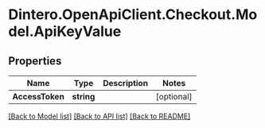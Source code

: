# Dintero.OpenApiClient.Checkout.Model.ApiKeyValue

## Properties

Name | Type | Description | Notes
------------ | ------------- | ------------- | -------------
**AccessToken** | **string** |  | [optional] 

[[Back to Model list]](../README.md#documentation-for-models) [[Back to API list]](../README.md#documentation-for-api-endpoints) [[Back to README]](../README.md)

